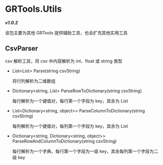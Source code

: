 # GRTools.Utils  

***v1.0.2***

该包主要为其他 GRTools 提供辅助工具，也会扩充其他实用工具  

## CsvParser  

 csv 解析工具，将 csv  中内容解析为 int、float 或 string 类型

* List<List<object>> Parse(string csvString)  

  将行列解析为二维数组

* Dictionary<string, List<object>> ParseRowToDictionary(string csvString)  

  每行解析为一个键值对，每行第一个字段为 key，其余为 List

* List<Dictionary<string, object>> ParseColumnToDictionary(string csvString)

  每列解析为一个键值对，每列第一个字段为 key，其余为 List

* Dictionary<string, Dictionary<string, object>> ParseRowAndColumnToDictionary(string csvString)

  每行解析为一个字典，每行第一个字段为一级 key，其余每列第一个字段为二级 key

